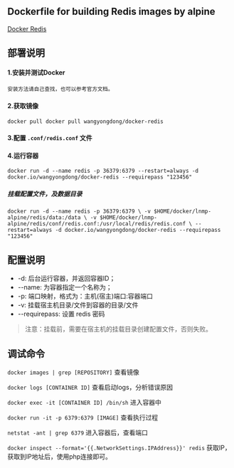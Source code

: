 ##  Dockerfile for building Redis images by alpine

[Docker Redis](https://github.com/wangyongdong/docker-alpine/tree/master/redis)

## 部署说明

#### 1.安装并测试Docker


    安装方法请自己查找，也可以参考官方文档。

#### 2.获取镜像

`docker pull docker pull wangyongdong/docker-redis`

#### 3.配置 `.conf/redis.conf` 文件


#### 4.运行容器

`docker run -d --name redis -p 36379:6379 --restart=always -d docker.io/wangyongdong/docker-redis --requirepass "123456"`

##### 挂载配置文件，及数据目录

`docker run -d --name redis -p 36379:6379 \
-v $HOME/docker/lnmp-alpine/redis/data:/data \
-v $HOME/docker/lnmp-alpine/redis/conf/redis.conf:/usr/local/redis/redis.conf \
--restart=always -d docker.io/wangyongdong/docker-redis --requirepass "123456"`

## 配置说明

 - -d: 后台运行容器，并返回容器ID；
 - --name: 为容器指定一个名称为；
 - -p: 端口映射，格式为：主机(宿主)端口:容器端口
 - -v: 挂载宿主机目录/文件到容器的目录/文件
 - --requirepass: 设置 redis 密码

> 注意：挂载前，需要在宿主机的挂载目录创建配置文件，否则失败。



## 调试命令

`docker images | grep [REPOSITORY]` 查看镜像

`docker logs [CONTAINER ID]` 查看启动logs，分析错误原因

`docker exec -it [CONTAINER ID] /bin/sh` 进入容器中

`docker run -it -p 6379:6379 [IMAGE]` 查看执行过程

`netstat -ant | grep 6379` 进入容器后，查看端口

`docker inspect --format='{{.NetworkSettings.IPAddress}}' redis` 获取IP，获取到IP地址后，使用php连接即可。
    
